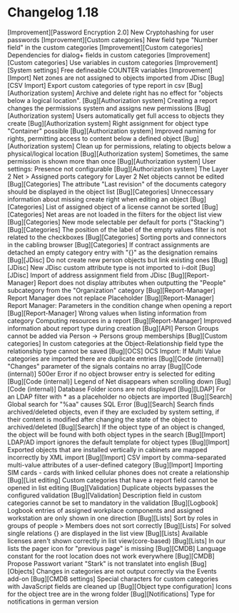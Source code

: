 # Changelog 1.18

[Improvement][Password Encryption 2.0] New Cryptohashing for user passwords
[Improvement][Custom categories]       New field type "Number field" in the custom categories
[Improvement][Custom categories]       Dependencies for dialog+ fields in custom categories
[Improvement][Custom categories]       Use variables in custom categories
[Improvement][System settings]         Free defineable COUNTER variables
[Improvement][Import]                  Net zones are not assigned to objects imported from JDisc
[Bug][CSV Import]                      Export custom categories of type report in csv
[Bug][Authorization system]            Archive and delete right has no effect for "objects below a logical location".
[Bug][Authorization system]            Creating a report changes the permissions system and assigns new permissions
[Bug][Authorization system]            Users automatically get full access to objects they create
[Bug][Authorization system]            Right assignment for object type "Container" possible
[Bug][Authorization system]            Improved naming for rights, permitting access to content below a defined object
[Bug][Authorization system]            Clean up for permissions, relating to objects below a physical/logical location
[Bug][Authorization system]            Sometimes, the same permission is shown more than once
[Bug][Authorization system]            User settings: Presence not configurable
[Bug][Authorization system]            The Layer 2 Net > Assigned ports category for Layer 2 Net objects cannot be edited
[Bug][Categories]                      The attribute "Last revision" of the documents category should be displayed in the object list
[Bug][Categories]                      Unneccessary information about missing create right when editing an object
[Bug][Categories]                      List of assigned object of a license cannot be sorted
[Bug][Categories]                      Net areas are not loaded in the filters for the object list view
[Bug][Categories]                      New mode selectable per default for ports ("Stacking")
[Bug][Categories]                      The position of the label of the empty values filter is not related to the checkboxes
[Bug][Categories]                      Sorting ports and connectors in the cabling browser
[Bug][Categories]                      If contract assignments are detached an empty category entry with "{}" as the designation remains
[Bug][JDisc]                           Do not create new person objects but link existing ones
[Bug][JDisc]                           New JDisc custom attribute type is not imported to i-doit
[Bug][JDisc]                           Import of address assignment field from JDisc
[Bug][Report-Manager]                  Report does not display attributes when outputting the "People" subcategory from the "Organization" category
[Bug][Report-Manager]                  Report Manager does not replace Placeholder
[Bug][Report-Manager]                  Report Manager: Parameters in the condition change when opening a report
[Bug][Report-Manager]                  Wrong values when listing information from category Computing resources in a report
[Bug][Report-Manager]                  Improved information about report type during creation
[Bug][API]                             Person Groups cannot be added via Person -> Persons group memberships
[Bug][Custom categories]               In custom categories at the Object-Relationship field type the relationship type cannot be saved
[Bug][OCS]                             OCS Import: If Multi Value categories are imported there are duplicate entries
[Bug][Code (internal)]                 "Changes" parameter of the signals contains no array
[Bug][Code (internal)]                 500er Error if no object browser entry is selected for editing
[Bug][Code (internal)]                 Legend of Net disappears when scrolling down
[Bug][Code (internal)]                 Database Folder icons are not displayed
[Bug][LDAP]                            For an LDAP filter with * as a placeholder no objects are imported
[Bug][Search]                          Global search for "%aa" causes SQL Error
[Bug][Search]                          Search finds archived/deleted objects, even if they are excluded by system setting, if their content is modified after changing the state of the object to archived/deleted
[Bug][Search]                          If the object type of an object is changed, the object will be found with both object types in the search
[Bug][Import]                          LDAP/AD import ignores the default template for object types
[Bug][Import]                          Exported objects that are installed vertically in cabinets are mapped incorrectly by XML import
[Bug][Import]                          CSV import by comma-separated multi-value attributes of a user-defined category
[Bug][Import]                          Importing SIM cards - cards with linked cellular phones does not create a relationship
[Bug][List editing]                    Custom categories that have a report field cannot be opened in list editing
[Bug][Validation]                      Duplicate objects bypasses the configured validation
[Bug][Validation]                      Description field in custom categories cannot be set to mandatory in the validation
[Bug][Logbook]                         Logbook entries of assigned workplace components and assigned workstation are only shown in one direction
[Bug][Lists]                           Sort by roles in groups of people > Members does not sort correctly
[Bug][Lists]                           For solved single relations {} are displayed in the list view
[Bug][Lists]                           Available licenses aren't shown correctly in list view(core-based)
[Bug][Lists]                           In our lists the pager icon for "previous page" is missing
[Bug][CMDB]                            Language constant for the root location does not work everywhere
[Bug][CMDB]                            Propose Passwort variant "Stark" is not translatet into english
[Bug][Objects]                         Changes in categories are not output correctly via the Events add-on
[Bug][CMDB settings]                   Special characters for custom categories with JavaScript fields are cleaned up
[Bug][Object type configuration]       Icons for the object tree are in the wrong folder
[Bug][Notifications]                   Type for notifications in german version
